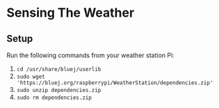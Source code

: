 # Sensing The Weather

## Setup

Run the following commands from your weather station Pi:
1. ```cd /usr/share/bluej/userlib```
2. ```sudo wget 'https://bluej.org/raspberrypi/WeatherStation/dependencies.zip'```
3. ```sudo unzip dependencies.zip```
4. ```sudo rm dependencies.zip```
